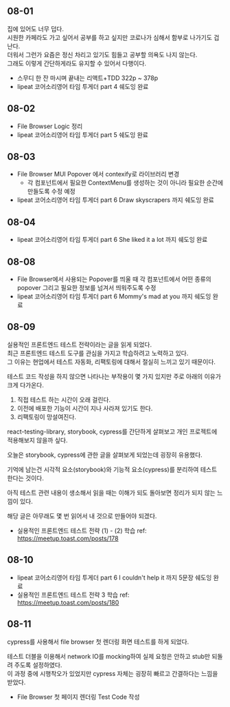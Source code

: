 ## 08-01

집에 있어도 너무 덥다.  
시원한 카페라도 가고 싶어서 공부를 하고 싶지만 코로나가 심해서 함부로 나가기도 겁난다.  
더워서 그런가 요즘은 정신 차리고 있기도 힘들고 공부할 의욕도 나지 않는다.  
그래도 이렇게 간단하게라도 유지할 수 있어서 다행이다.

- 스무디 한 잔 마시며 끝내는 리액트+TDD 322p ~ 378p
- lipeat 코어소리영어 타임 투게더 part 4 쉐도잉 완료

## 08-02

- File Browser Logic 정리
- lipeat 코어소리영어 타임 투게더 part 5 쉐도잉 완료

## 08-03

- File Browser MUI Popover 에서 contexify로 라이브러리 변경
  - 각 컴포넌트에서 필요한 ContextMenu를 생성하는 것이 아니라 필요한 순간에 만들도록 수정 예정
- lipeat 코어소리영어 타임 투게더 part 6 Draw skyscrapers 까지 쉐도잉 완료

## 08-04

- lipeat 코어소리영어 타임 투게더 part 6 She liked it a lot 까지 쉐도잉 완료

## 08-08

- File Browser에서 사용되는 Popover를 띄울 때 각 컴포넌트에서 어떤 종류의 popover 그리고 필요한 정보를 넘겨서 띄워주도록 수정
- lipeat 코어소리영어 타임 투게더 part 6 Mommy's mad at you 까지 쉐도잉 완료

## 08-09

실용적인 프론트엔드 테스트 전략이라는 글을 읽게 되었다.  
최근 프론트엔드 테스트 도구를 관심을 가지고 학습하려고 노력하고 있다.  
그 이유는 현업에서 테스트 자동화, 리팩토링에 대해서 절실히 느끼고 있기 때문이다.

테스트 코드 작성을 하지 않으면 나타나는 부작용이 몇 가지 있지만 주로 아래의 이유가 크게 다가온다.

1. 직접 테스트 하는 시간이 오래 걸린다.
2. 이전에 배포한 기능이 시간이 지나 사라져 있기도 한다.
3. 리팩토링이 망설여진다.

react-testing-library, storybook, cypress를 간단하게 살펴보고 개인 프로젝트에 적용해보지 않을까 싶다.

오늘은 storybook, cypress에 관한 글을 살펴보게 되었는데 굉장히 유용했다.

기억에 남는건 시각적 요소(storybook)와 기능적 요소(cypress)를 분리하여 테스트 한다는 것이다.

아직 테스트 관련 내용이 생소해서 읽을 때는 이해가 되도 돌아보면 정리가 되지 않는 느낌이 있다.

해당 글은 아무래도 몇 번 읽어서 내 것으로 만들어야 되겠다.

- 실용적인 프론트엔드 테스트 전략 (1) - (2) 학습 ref: https://meetup.toast.com/posts/178

## 08-10

- lipeat 코어소리영어 타임 투게더 part 6 I couldn't help it 까지 5문장 쉐도잉 완료
- 실용적인 프론트엔드 테스트 전략 3 학습 ref: https://meetup.toast.com/posts/180

## 08-11

cypress를 사용해서 file browser 첫 렌더링 화면 테스트를 하게 되었다.

테스트 더블을 이용해서 network IO를 mocking하여 실제 요청은 안하고 stub만 되돌려 주도록 설정하였다.  
이 과정 중에 시행착오가 있었지만 cypress 자체는 굉장히 빠르고 간결하다는 느낌을 받았다.

- File Browser 첫 페이지 렌더링 Test Code 작성
